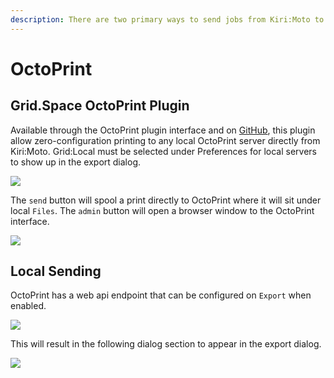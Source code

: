 ```yaml
---
description: There are two primary ways to send jobs from Kiri:Moto to OctoPrint
---
```


# OctoPrint

## Grid.Space OctoPrint Plugin

Available through the OctoPrint plugin interface and on [GitHub](https://github.com/GridSpace/OctoPrint-GridSpace), this plugin allow zero-configuration printing to any local OctoPrint server directly from Kiri:Moto. Grid:Local must be selected under Preferences for local servers to show up in the export dialog.

![](/img/gridlocal.png)

The `send` button will spool a print directly to OctoPrint where it will sit under local `Files`. The `admin` button will open a browser window to the OctoPrint interface.

![](/img/gridsend.png)



## Local Sending

OctoPrint has a web api endpoint that can be configured on `Export` when enabled.

![](/img/octoprint.png)

This will result in the following dialog section to appear in the export dialog.

![](/img/opexport.png)

